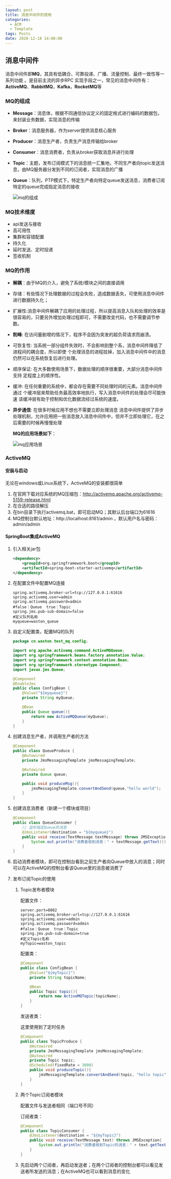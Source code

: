 ```yaml
---
layout: post
title: 消息中间件的使用
categories:
  - ACM
  - Template
tags: Posts
date: 2020-12-18 14:00:00
---
```


## 消息中间件

消息中间件即**MQ**，其具有低耦合、可靠投递、广播、流量控制、最终一致性等一系列功能 。是目前主流的异步RPC 实现手段之一，常见的消息中间件有：**ActiveMQ**、**RabbitMQ**，**Kafka**，**RocketMQ**等 

### MQ的组成

- **Message**：消息体，根据不同通信协议定义的固定格式进行编码的数据包，来封装业务数据，实现消息的传输 

- **Broker**：消息服务器，作为server提供消息核心服务

- **Producer**：消息生产者，负责生产消息传输给broker

- **Consumer**：消息消费者，负责从broker获取消息并进行处理

- **Topic**：主题，发布订阅模式下的消息统一汇集地，不同生产者向topic发送消息，由MQ服务器分发到不同的订阅者，实现消息的广播 

- **Queue**：队列，PTP模式下，特定生产者向特定queue发送消息，消费者订阅特定的queue完成指定消息的接收 

  ![mq的组成](https://img.wenhairu.com/images/2020/12/24/Dw2q3.jpg)

### MQ技术维度

- api发送与接收
- 高可用性
- 集群和容错配置
- 持久化
- 延时发送、定时投递
- 签收机制

### MQ的作用

- **解耦**：由于MQ的介入，避免了系统/模块之间的直接调用

- 存储：有些情况下处理数据的过程会失败，造成数据丢失，可使用消息中间件进行数据持久化；

- 扩展性:消息中间件解耦了应用的处理过程，所以提高消息入队和处理的效率是很容易的，只要另外增加处理过程即可，不需要改变代码，也不需要调节参数。

- **削峰**: 在访问量剧增的情况下，程序不会因为突发的超负荷请求而崩溃。

- 可恢复性: 当系统一部分组件失效时，不会影响到整个系，消息中间件降低了进程间的耦合度，所以即使 个处理消息的进程挂掉，加入消息中间件中的消息仍然可以在系统恢复后进行处理。

- 顺序保证: 在大多数使用场景下，数据处理的顺序很重要，大部分消息中间件支持 定程度上的顺序性。

- 缓冲: 在任何重要的系统中，都会存在需要不同处理时间的元素。消息中间件通过 个缓冲层来帮助任务最高效率地执行，写入消息中间件的处理会尽可能快速 该缓冲层有助于控制和优化数据流经过系统的速度。

- **异步通信**: 在很多时候应用不想也不需要立即处理消息 消息中间件提供了异步处理机制，允许应用把一些消息放入消息中间件中，但并不立即处理它，在之后需要的时候再慢慢处理

  **MQ的应用场景如下**：

  ![mq应用场景](https://img.wenhairu.com/images/2020/12/24/Dw35o.png) 

###  

### ActiveMQ

#### 安装与启动

无论在windows或Linux系统下，ActiveMQ的安装都很简单

1. 在官网下载对应系统的MQ压缩包：<http://activemq.apache.org/activemq-5159-release.html> 
2. 在合适的路径解压
3. 在bin目录下执行activemq.bat，即可启动MQ；其默认后台端口为61616
4. MQ控制台默认地址：http://localhost:8161/admin ，默认用户名与密码：admin/admin 

#### SpringBoot集成ActiveMQ

1. 引入相关jar包

   ```XML
   <dependency>
       <groupId>org.springframework.boot</groupId>
       <artifactId>spring-boot-starter-activemq</artifactId>
   </dependency>
   ```

2. 在配置文件中配置MQ连接

   ```
   spring.activemq.broker-url=tcp://127.0.0.1:61616
   spring.activemq.user=admin
   spring.activemq.password=admin
   #false：Queue  true：Topic
   spring.jms.pub-sub-domain=false 
   #定义队列名称
   myqueue=waston_queue
   ```

3. 自定义配置类，配置MQ的队列

   ```java
   package cn.waston.test_mq.config;
   
   import org.apache.activemq.command.ActiveMQQueue;
   import org.springframework.beans.factory.annotation.Value;
   import org.springframework.context.annotation.Bean;
   import org.springframework.stereotype.Component;
   import javax.jms.Queue;
   
   @Component
   @EnableJms
   public class ConfigBean {
       @Value("${myqueue}")
       private String myQueue;
   
       @Bean
       public Queue queue(){
           return new ActiveMQQueue(myQueue);
       }
   }
   ```

4. 创建消息生产者，并调用生产者的方法

   ```java
   @Component
   public class QueueProduce {
       @Autowired
       private JmsMessagingTemplate jmsMessagingTemplate;
   
       @Autowired
       private Queue queue;
   
       public void produceMsg(){
           jmsMessagingTemplate.convertAndSend(queue,"hello world");
       }
   }
   ```

5. 创建消息消费者（新建一个模块或项目）

   ```java
   @Component
   public class QueueConsumer {
       // 监听指定Queue的消息
       @JmsListener(destination = "${myqueue}")
       public void receive(TextMessage textMessage) throws JMSException{
           System.out.println("消费者收到消息：" + textMessage.getText());
       }
   }
   ```

6. 启动消费者模块，即可在控制台看到之前生产者向Queue中放入的消息；同时可以在ActiveMQ的控制台看该Queue里的消息被消费了

7. 发布订阅Topic的使用

   1. Topic发布者模块

      配置文件：

      ```
      server.port=8082
      spring.activemq.broker-url=tcp://127.0.0.1:61616
      spring.activemq.user=admin
      spring.activemq.password=admin
      #false：Queue  true：Topic
      spring.jms.pub-sub-domain=true
      #定义Topic名称
      myTopic=waston_topic
      ```

      配置类：

      ```java
      @Component
      public class ConfigBean {
          @Value("${myTopic}")
          private String topicName;
      
          @Bean
          public Topic topic(){
              return new ActiveMQTopic(topicName);
          }
      }
      ```

      发送者类：

      这里使用到了定时任务

      ```java
      @Component
      public class TopicProduce {
          @Autowired
          private JmsMessagingTemplate jmsMessagingTemplate;
          @Autowired
          private Topic topic;
          @Scheduled(fixedRate = 3000)
          public void produceTopic(){
              jmsMessagingTemplate.convertAndSend(topic, "hello topic");
          }
      }
      ```

   2. 两个Topic订阅者模块

      配置文件与发送者相同（端口号不同）

      订阅者类：

      ```java
      @Component
      public class TopicConsumer {
          @JmsListener(destination = "${myTopic}")
          public void receive(TextMessage text) throws JMSException{
              System.out.println("消费者收到Topic的消息：" + text.getText());
          }
      }
      ```

   3. 先启动两个订阅者，再启动发送者；在两个订阅者的控制台都可以看见发送者所发送的消息；在ActiveMQ也可以看到消息的变化


 

 

 

